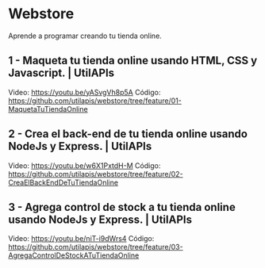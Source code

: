 # Webstore
Aprende a programar creando tu tienda online.

## 1 - Maqueta tu tienda online usando HTML, CSS y Javascript. | UtilAPIs
Video: https://youtu.be/yASvgVh8p5A
Código: https://github.com/utilapis/webstore/tree/feature/01-MaquetaTuTiendaOnline

## 2 - Crea el back-end de tu tienda online usando NodeJs y Express. | UtilAPIs
Video: https://youtu.be/w6X1PxtdH-M
Código: https://github.com/utilapis/webstore/tree/feature/02-CreaElBackEndDeTuTiendaOnline

## 3 - Agrega control de stock a tu tienda online usando NodeJs y Express. | UtilAPIs
Video: https://youtu.be/niT-i9dWrs4
Código: https://github.com/utilapis/webstore/tree/feature/03-AgregaControlDeStockATuTiendaOnline

